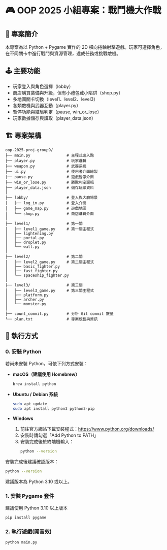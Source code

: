 # 🎮 OOP 2025 小組專案：戰鬥機大作戰

## 📖 專案簡介
本專案為以 Python + Pygame 實作的 2D 橫向捲軸射擊遊戲。玩家可選擇角色，在不同關卡中進行戰鬥與資源管理，達成任務或挑戰敵機。

## 🕹️ 主要功能
- 玩家登入與角色選擇（lobby）
- 商店購買裝備與升級，但有小禮包藏小陷阱（shop.py）
- 多地圖關卡切換（level1、level2、level3）
- 各類敵機與武器互動（player.py）
- 暫停功能與結局判定（pause, win_or_lose）
- 玩家數據儲存與讀取（player_data.json）

## 🏗️ 專案架構
```
oop-2025-proj-group9/
├── main.py                # 主程式進入點
├── player.py              # 玩家邏輯
├── weapon.py              # 武器系統
├── ui.py                  # 使用者介面繪製
├── pause.py               # 遊戲暫停介面
├── win_or_lose.py         # 勝敗判定邏輯
├── player_data.json       # 儲存玩家資料
│
├── lobby/                 # 登入與大廳場景
│   ├── log_in.py          # 登入介面
│   ├── game_map.py        # 遊戲地圖
│   └── shop.py            # 商店購買介面
│
├── level1/                # 第一關
│   ├── level1_game.py     # 第一關主程式
│   ├── lightening.py
│   ├── portal.py
│   ├── droplet.py
│   └── wall.py
│
├── level2/                # 第二關
│   ├── level2_game.py     # 第二關主程式
│   ├── basic_fighter.py
│   ├── fast_fighter.py
│   └── spaceship_fighter.py
│
├── level3/                # 第三關
│   ├── level3_game.py     # 第三關主程式
│   ├── platform.py
│   ├── archer.py
│   └── monster.py
│
├── count_commit.py        # 分析 Git commit 數量
└── plan.txt               # 專案規劃與資訊
```

## 🧪 執行方式
### 0. 安裝 Python

若尚未安裝 Python，可依下列方式安裝：

- **macOS（建議使用 Homebrew）**
  ```bash
  brew install python
  ```

- **Ubuntu / Debian 系統**
  ```bash
  sudo apt update
  sudo apt install python3 python3-pip
  ```

- **Windows**
  1. 前往官方網站下載安裝程式：https://www.python.org/downloads/
  2. 安裝時請勾選「Add Python to PATH」
  3. 安裝完成後於終端機輸入：
      ```bash
      python --version
      ```

安裝完成後建議確認版本：
```bash
python --version
```
建議版本為 Python 3.10 或以上。

### 1. 安裝 Pygame 套件
建議使用 Python 3.10 以上版本

```bash
pip install pygame
```
### 2. 執行遊戲(開音效)

```bash
python main.py
```